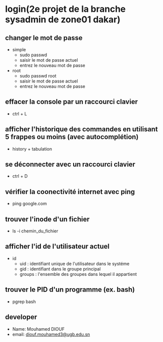 # login(2e projet de la branche sysadmin de zone01 dakar)
## changer le mot de passe
- simple
    - sudo passwd
    - saisir le mot de passe actuel
    - entrez  le nouveau mot de passe
- root
    - sudo passwd root
    - saisir le mot de passe actuel
    - entrez le nouveau mot de passe

## effacer la console par un raccourci clavier
- ctrl + L

## afficher l'historique des commandes en utilisant 5 frappes ou moins (avec autocomplétion)
- history + tabulation

## se déconnecter avec un raccourci clavier
- ctrl + D

## vérifier la coonectivité internet avec ping
- ping google.com

## trouver l'inode d'un fichier
- ls -i chemin_du_fichier

## afficher l'id de l'utilisateur actuel
- id
    - uid : identifiant unique de l'utilisateur dans le systéme
    - gid : identifiant dans le groupe principal
    - groups : l'ensemble des groupes dans lequel il appartient

## trouver le PID d'un programme (ex. bash)
- pgrep bash

## developer
- Name: Mouhamed DIOUF
- email: diouf.mouhamed3@ugb.edu.sn
